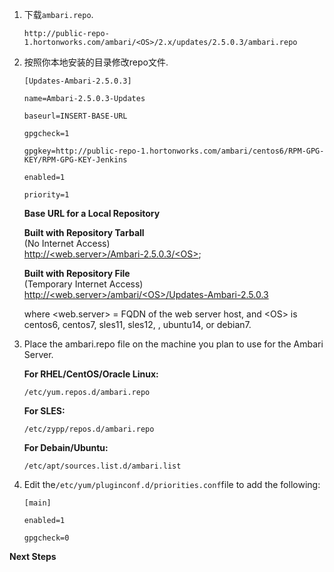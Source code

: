 1. 下载`ambari.repo`.

   ```
   http://public-repo-1.hortonworks.com/ambari/<OS>/2.x/updates/2.5.0.3/ambari.repo
   ```

2. 按照你本地安装的目录修改repo文件.

   ```
   [Updates-Ambari-2.5.0.3]
   ```

   ```
   name=Ambari-2.5.0.3-Updates
   ```

   ```
   baseurl=INSERT-BASE-URL
   ```

   ```
   gpgcheck=1
   ```

   ```
   gpgkey=http://public-repo-1.hortonworks.com/ambari/centos6/RPM-GPG-KEY/RPM-GPG-KEY-Jenkins
   ```

   ```
   enabled=1
   ```

   ```
   priority=1
   ```

   **Base URL for a Local Repository**

   **Built with Repository Tarball**  
   \(No Internet Access\)  
   [http://&lt;web.server&gt;/Ambari-2.5.0.3/&lt;OS&gt;](http://<web.server>/Ambari-2.5.0.3/<OS&gt);

   **Built with Repository File**  
   \(Temporary Internet Access\)  
   [http://&lt;web.server&gt;/ambari/&lt;OS&gt;/Updates-Ambari-2.5.0.3](http://<web.server>/ambari/<OS>/Updates-Ambari-2.5.0.3)

   where &lt;web.server&gt; = FQDN of the web server host, and &lt;OS&gt; is centos6, centos7, sles11, sles12, , ubuntu14, or debian7.

3. Place the ambari.repo file on the machine you plan to use for the Ambari Server.

   **For RHEL/CentOS/Oracle Linux:**

   ```
   /etc/yum.repos.d/ambari.repo
   ```

   **For SLES:**

   ```
   /etc/zypp/repos.d/ambari.repo
   ```

   **For Debain/Ubuntu:**

   ```
   /etc/apt/sources.list.d/ambari.list
   ```

4. Edit the`/etc/yum/pluginconf.d/priorities.conf`file to add the following:

   ```
   [main]
   ```

   ```
   enabled=1
   ```

   ```
   gpgcheck=0
   ```

**Next Steps**

